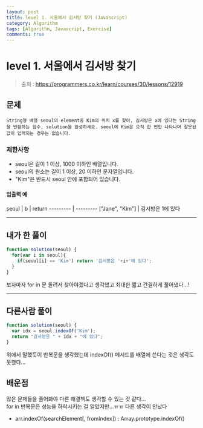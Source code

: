 ```yaml
---
layout: post
title: level 1. 서울에서 김서방 찾기 (Javascript)
category: Algorithm
tags: [Algorithm, Javascript, Exercise]
comments: true
---
```

# level 1. 서울에서 김서방 찾기 
> 출처 : <https://programmers.co.kr/learn/courses/30/lessons/12919>

## 문제

```
String형 배열 seoul의 element중 Kim의 위치 x를 찾아, 김서방은 x에 있다는 String을 반환하는 함수, solution을 완성하세요. seoul에 Kim은 오직 한 번만 나타나며 잘못된 값이 입력되는 경우는 없습니다.
```

### 제한사항

  - seoul은 길이 1 이상, 1000 이하인 배열입니다.
  - seoul의 원소는 길이 1 이상, 20 이하인 문자열입니다.
  - "Kim"은 반드시 seoul 안에 포함되어 있습니다.

#### 입출력 예

seoul | b | return 
--------- | ---------
["Jane", "Kim"] | 김서방은 1에 있다

***

## 내가 한 풀이
```javascript
function solution(seoul) {
  for(var i in seoul){
    if(seoul[i] == 'Kim') return '김서방은 '+i+'에 있다';
  }
}
```
보자마자 for in 문 돌려서 찾아야겠다고 생각했고 최대한 짧고 간결하게 풀어냈다...!
***

## 다른사람 풀이
```javascript
function solution(seoul) {
  var idx = seoul.indexOf('Kim');
  return "김서방은 " + idx + "에 있다";
}
```
위에서 말했듯이 반복문을 생각했는데 indexOf() 메서드를 배열에 쓴다는 것은 생각도 못했다...

## 배운점

많은 문제들을 풀어봐야 다른 해결책도 생각할 수 있는 것 같다...  
for in 반복문은 성능을 하락시키는 걸 알았지만...ㅠㅠ 다른 생각이 안났다

- arr.indexOf(searchElement[, fromIndex]) : Array.prototype.indexOf()
